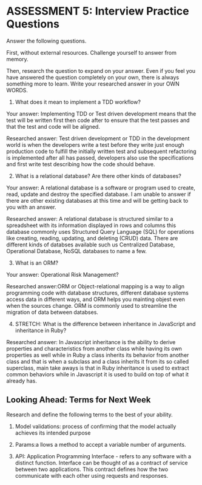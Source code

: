 # ASSESSMENT 5: Interview Practice Questions

Answer the following questions.

First, without external resources. Challenge yourself to answer from memory.

Then, research the question to expand on your answer. Even if you feel you have answered the question completely on your own, there is always something more to learn. Write your researched answer in your OWN WORDS.

1. What does it mean to implement a TDD workflow?

Your answer: Implementing TDD or Test driven development means that the test will be written first then code after to ensure that the test passes and that the test and code will be aligned.

Researched answer: Test driven development  or TDD in the development world is when the developers write a test before they write just enough production code to fulfill the initially written test and subsequent refactoring is implemented after all has passed, developers also use the specifications and first write test describing how the code should behave.

2. What is a relational database? Are there other kinds of databases?

Your answer: A relational database is a software or program used to create, read, update and destroy the specified database. I am unable to answer if there are other existing databases at this time and will be getting back to you with an answer.

Researched answer: A relational database is structured similar to a spreadsheet with its information displayed in rows and columns this database commonly uses Structured Query Language (SQL) for operations like creating, reading, updating, and deleting (CRUD) data. There are different kinds of databses available such us Centralized Database, Operational Database, NoSQL databases to name a few.

3. What is an ORM?

Your answer: Operational Risk Management?

Researched answer:ORM or Object-relational mapping is a way to align programming code with database structures, different database systems access data in different ways, and ORM helps you mainting objest even when the sources change. ORM is commonly used to streamline the migration of data between databses.

4. STRETCH: What is the difference between inheritance in JavaScript and inheritance in Ruby?

Researched answer:  In Javascript  inheritance is the ability to derive properties and characteristics from another class while having its own properties as well while in Ruby a class inherits its behavior from another class and that is when a subclass and a class inherits it from its so called superclass, main take aways is that in Ruby inheritance is used to extract common behaviors while in Javascript it is used to build on top of what it already has.

## Looking Ahead: Terms for Next Week

Research and define the following terms to the best of your ability.

1. Model validations: process of confirming that the model actually achieves its intended purpose

2. Params:a llows a method to accept a variable number of arguments.

3. API: Application Programming Interface - refers to any software with a distinct function. Interface can be thought of as a contract of service between two applications. This contract defines how the two communicate with each other using requests and responses.
